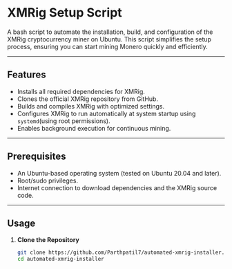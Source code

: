 # XMRig Setup Script

A bash script to automate the installation, build, and configuration of the XMRig cryptocurrency miner on Ubuntu. This script simplifies the setup process, ensuring you can start mining Monero quickly and efficiently.

---

## Features

- Installs all required dependencies for XMRig.
- Clones the official XMRig repository from GitHub.
- Builds and compiles XMRig with optimized settings.
- Configures XMRig to run automatically at system startup using `systemd`(using root permissions).
- Enables background execution for continuous mining.

---

## Prerequisites

- An Ubuntu-based operating system (tested on Ubuntu 20.04 and later).
- Root/sudo privileges.
- Internet connection to download dependencies and the XMRig source code.

---

## Usage

1. **Clone the Repository**
   ```bash
   git clone https://github.com/Parthpatil7/automated-xmrig-installer.git
   cd automated-xmrig-installer
